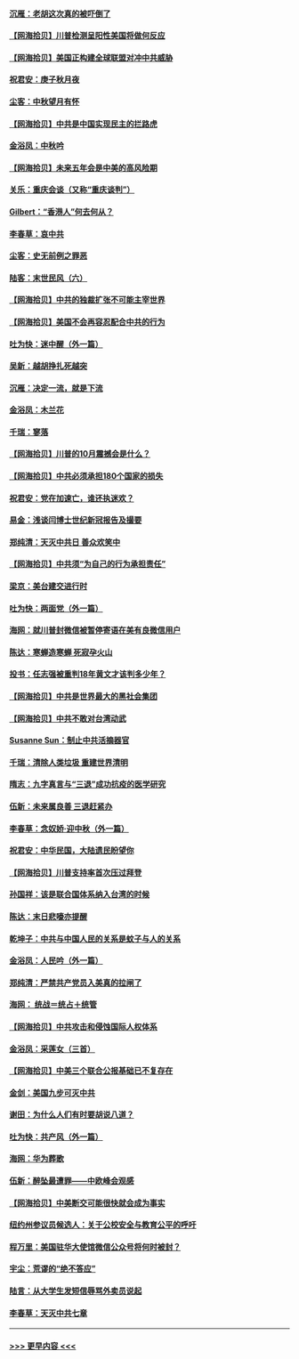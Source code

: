 #### [沉雁：老胡这次真的被吓倒了](../pages/nsc993/n12449796.md?t=10032102) 
#### [【网海拾贝】川普检测呈阳性美国将做何反应](../pages/nsc993/n12449042.md?t=10032102) 
#### [【网海拾贝】美国正构建全球联盟对冲中共威胁](../pages/nsc993/n12446580.md?t=10032102) 
#### [祝君安：庚子秋月夜](../pages/nsc993/n12445870.md?t=10032102) 
#### [尘客：中秋望月有怀](../pages/nsc993/n12444632.md?t=10032102) 
#### [【网海拾贝】中共是中国实现民主的拦路虎](../pages/nsc993/n12443573.md?t=10032102) 
#### [金浴凤：中秋吟](../pages/nsc993/n12441773.md?t=10032102) 
#### [【网海拾贝】未来五年会是中美的高风险期](../pages/nsc993/n12440760.md?t=10032102) 
#### [关乐：重庆会谈（又称“重庆谈判”）](../pages/nsc993/n12437525.md?t=10032102) 
#### [Gilbert：“香港人”何去何从？](../pages/nsc993/n12435894.md?t=10032102) 
#### [李春草：哀中共](../pages/nsc993/n12435874.md?t=10032102) 
#### [尘客：史无前例之罪恶](../pages/nsc993/n12435762.md?t=10032102) 
#### [陆客：末世民风（六）](../pages/nsc993/n12435354.md?t=10032102) 
#### [【网海拾贝】中共的独裁扩张不可能主宰世界](../pages/nsc993/n12435151.md?t=10032102) 
#### [【网海拾贝】美国不会再容忍配合中共的行为](../pages/nsc993/n12433808.md?t=10032102) 
#### [吐为快：迷中醒（外一篇）](../pages/nsc993/n12433585.md?t=10032102) 
#### [吴新：越胡挣扎死越突](../pages/nsc993/n12433562.md?t=10032102) 
#### [沉雁：决定一流，就是下流](../pages/nsc993/n12432128.md?t=10032102) 
#### [金浴凤：木兰花](../pages/nsc993/n12432124.md?t=10032102) 
#### [千瑞：寥落](../pages/nsc993/n12432071.md?t=10032102) 
#### [【网海拾贝】川普的10月震撼会是什么？](../pages/nsc993/n12431624.md?t=10032102) 
#### [【网海拾贝】中共必须承担180个国家的损失](../pages/nsc993/n12428893.md?t=10032102) 
#### [祝君安：党在加速亡，谁还执迷欢？](../pages/nsc993/n12428652.md?t=10032102) 
#### [易金：浅谈闫博士世纪新冠报告及撮要](../pages/nsc993/n12426822.md?t=10032102) 
#### [郑纯清：天灭中共日 善众欢笑中](../pages/nsc993/n12426784.md?t=10032102) 
#### [【网海拾贝】中共须“为自己的行为承担责任”](../pages/nsc993/n12426067.md?t=10032102) 
#### [梁京：美台建交进行时](../pages/nsc993/n12424066.md?t=10032102) 
#### [吐为快：两面党（外一篇）](../pages/nsc993/n12424043.md?t=10032102) 
#### [海网：就川普封微信被暂停寄语在美有良微信用户](../pages/nsc993/n12424021.md?t=10032102) 
#### [陈达：寒蝉造寒蝉 死寂孕火山](../pages/nsc993/n12423958.md?t=10032102) 
#### [投书：任志强被重判18年黄文才该判多少年？](../pages/nsc993/n12423672.md?t=10032102) 
#### [【网海拾贝】中共是世界最大的黑社会集团](../pages/nsc993/n12423543.md?t=10032102) 
#### [【网海拾贝】中共不敢对台湾动武](../pages/nsc993/n12421418.md?t=10032102) 
#### [Susanne Sun：制止中共活摘器官](../pages/nsc993/n12419654.md?t=10032102) 
#### [千瑞：清除人类垃圾 重建世界清明](../pages/nsc993/n12419414.md?t=10032102) 
#### [隋志：九字真言与“三退”成功抗疫的医学研究](../pages/nsc993/n12419248.md?t=10032102) 
#### [伍新：未来属良善 三退赶紧办](../pages/nsc993/n12418496.md?t=10032102) 
#### [李春草：念奴娇·迎中秋（外一篇）](../pages/nsc993/n12418465.md?t=10032102) 
#### [祝君安：中华民国，大陆遗民盼望你](../pages/nsc993/n12418089.md?t=10032102) 
#### [【网海拾贝】川普支持率首次压过拜登](../pages/nsc993/n12418050.md?t=10032102) 
#### [孙国祥：该是联合国体系纳入台湾的时候](../pages/nsc993/n12417369.md?t=10032102) 
#### [陈达：末日悲嚎亦提醒](../pages/nsc993/n12416736.md?t=10032102) 
#### [乾坤子：中共与中国人民的关系是蚊子与人的关系](../pages/nsc993/n12416632.md?t=10032102) 
#### [金浴凤：人民吟（外一篇）](../pages/nsc993/n12416567.md?t=10032102) 
#### [郑纯清：严禁共产党员入美真的拉闸了](../pages/nsc993/n12416550.md?t=10032102) 
#### [海网： 统战＝统占＋统管](../pages/nsc993/n12416404.md?t=10032102) 
#### [【网海拾贝】中共攻击和侵蚀国际人权体系](../pages/nsc993/n12416250.md?t=10032102) 
#### [金浴凤：采莲女（三首）](../pages/nsc993/n12415517.md?t=10032102) 
#### [【网海拾贝】中美三个联合公报基础已不复存在](../pages/nsc993/n12415054.md?t=10032102) 
#### [金剑：美国九步可灭中共](../pages/nsc993/n12413183.md?t=10032102) 
#### [谢田：为什么人们有时要胡说八道？](../pages/nsc993/n12411861.md?t=10032102) 
#### [吐为快：共产风（外一篇）](../pages/nsc993/n12411761.md?t=10032102) 
#### [海网：华为葬歌](../pages/nsc993/n12410381.md?t=10032102) 
#### [伍新：醉坠最遭罪——中欧峰会观感](../pages/nsc993/n12410364.md?t=10032102) 
#### [【网海拾贝】中美断交可能很快就会成为事实](../pages/nsc993/n12409495.md?t=10032102) 
#### [纽约州参议员候选人：关于公校安全与教育公平的呼吁](../pages/nsc993/n12409228.md?t=10032102) 
#### [程万里：美国驻华大使馆微信公众号将何时被封？](../pages/nsc993/n12407397.md?t=10032102) 
#### [宇尘：荒谬的“绝不答应”](../pages/nsc993/n12407360.md?t=10032102) 
#### [陆言：从大学生发短信辱骂外卖员说起](../pages/nsc993/n12407285.md?t=10032102) 
#### [李春草：天灭中共七章](../pages/nsc993/n12406988.md?t=10032102) 

----
#### [ >>> 更早内容 <<< ](../indexes/nsc993-earlier.md)
